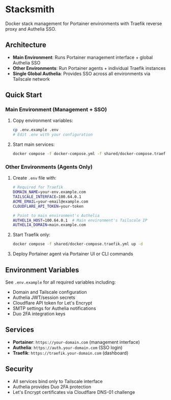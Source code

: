 # Stacksmith

Docker stack management for Portainer environments with Traefik reverse proxy and Authelia SSO.

## Architecture

- **Main Environment**: Runs Portainer management interface + global Authelia SSO
- **Other Environments**: Run Portainer agents + individual Traefik instances
- **Single Global Authelia**: Provides SSO across all environments via Tailscale network

## Quick Start

### Main Environment (Management + SSO)

1. Copy environment variables:
   ```bash
   cp .env.example .env
   # Edit .env with your configuration
   ```

2. Start main services:
   ```bash
   docker compose -f docker-compose.yml -f shared/docker-compose.traefik.yml up -d
   ```

### Other Environments (Agents Only)

1. Create `.env` file with:
   ```bash
   # Required for Traefik
   DOMAIN_NAME=your-env.example.com
   TAILSCALE_INTERFACE=100.64.0.1
   ACME_EMAIL=your-email@example.com
   CLOUDFLARE_API_TOKEN=your-token
   
   # Point to main environment's Authelia
   AUTHELIA_HOST=100.64.0.1  # Main environment's Tailscale IP
   AUTHELIA_DOMAIN=main.example.com
   ```

2. Start Traefik only:
   ```bash
   docker compose -f shared/docker-compose.traefik.yml up -d
   ```

3. Deploy Portainer agent via Portainer UI or CLI commands

## Environment Variables

See `.env.example` for all required variables including:
- Domain and Tailscale configuration
- Authelia JWT/session secrets
- Cloudflare API token for Let's Encrypt
- SMTP settings for Authelia notifications
- Duo 2FA integration keys

## Services

- **Portainer**: `https://your-domain.com` (management interface)
- **Authelia**: `https://auth.your-domain.com` (SSO login)
- **Traefik**: `https://traefik.your-domain.com` (dashboard)

## Security

- All services bind only to Tailscale interface
- Authelia provides Duo 2FA protection
- Let's Encrypt certificates via Cloudflare DNS-01 challenge

